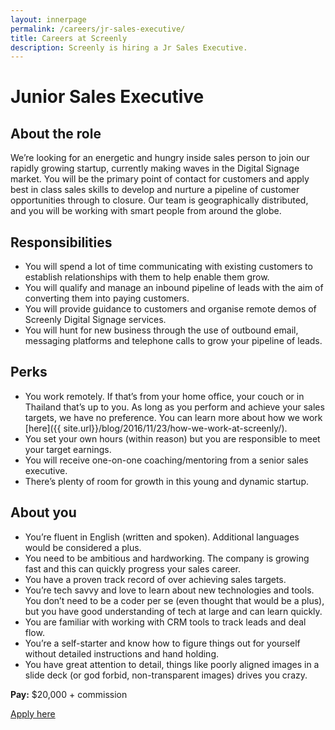 ```yaml
---
layout: innerpage
permalink: /careers/jr-sales-executive/
title: Careers at Screenly
description: Screenly is hiring a Jr Sales Executive.
---
```


# Junior Sales Executive

## About the role

We’re looking for an energetic and hungry inside sales person to join our rapidly growing startup, currently making waves in the Digital Signage market. You will be the primary point of contact for customers and apply best in class sales skills to develop and nurture a pipeline of customer opportunities through to closure. Our team is geographically distributed, and you will be working with smart people from around the globe.

## Responsibilities

* You will spend a lot of time communicating with existing customers to establish relationships with them to help enable them grow.
* You will qualify and manage an inbound pipeline of leads with the aim of   converting them into paying customers.
* You will provide guidance to customers and organise remote demos of Screenly Digital Signage services.
* You will hunt for new business through the use of outbound email, messaging platforms and telephone calls to grow your pipeline of leads.

## Perks

* You work remotely. If that’s from your home office, your couch or in Thailand that’s up to you. As long as you perform and achieve your sales targets, we have no preference. You can learn more about how we work [here]({{ site.url}}/blog/2016/11/23/how-we-work-at-screenly/).
* You set your own hours (within reason) but you are responsible to meet your target earnings.
* You will receive one-on-one coaching/mentoring from a senior sales executive.
* There’s plenty of room for growth in this young and dynamic startup.

## About you

* You’re fluent in English (written and spoken). Additional languages would be considered a plus.
* You need to be ambitious and hardworking. The company is growing fast and this can quickly progress your sales career.
* You have a proven track record of over achieving sales targets.
* You’re tech savvy and love to learn about new technologies and tools. You don’t need to be a coder per se (even thought that would be a plus), but you have good understanding of tech at large and can learn quickly.
* You are familiar with working with CRM tools to track leads and deal flow.
* You’re a self-starter and know how to figure things out for yourself without detailed instructions and hand holding.
* You have great attention to detail, things like poorly aligned images in a slide deck (or god forbid, non-transparent images) drives you crazy.

**Pay:** $20,000 + commission

[Apply here](https://docs.google.com/forms/d/e/1FAIpQLSd4X14azap0AokT0g_v7MIdkRi781i4N6uDGB48eeXhTGd3vw/viewform?usp=sf_link)
